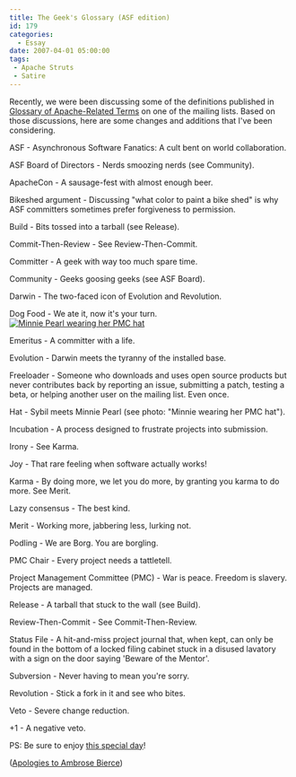 ```yaml
---
title: The Geek's Glossary (ASF edition)
id: 179
categories:
  - Essay
date: 2007-04-01 05:00:00
tags:
 - Apache Struts
 - Satire
---
```


Recently, we were been discussing some of the definitions published in [Glossary of Apache-Related Terms](http://apache.org/foundation/glossary.html) on one of the mailing lists. Based on those discussions, here are some changes and additions that I've been considering.

ASF - Asynchronous Software Fanatics: A cult bent on world collaboration.

ASF Board of Directors - Nerds smoozing nerds (see Community).

ApacheCon - A sausage-fest with almost enough beer.

Bikeshed argument - Discussing "what color to paint a bike shed" is why ASF committers sometimes prefer forgiveness to permission.

Build - Bits tossed into a tarball (see Release).

Commit-Then-Review - See Review-Then-Commit.

Committer - A geek with way too much spare time.

Community - Geeks goosing geeks (see ASF Board).

Darwin - The two-faced icon of Evolution and Revolution.

Dog Food - We ate it, now it's your turn.
[![Minnie Pearl wearing her PMC hat](http://upload.wikimedia.org/wikipedia/en/thumb/f/f8/Minniepearl.jpg/180px-Minniepearl.jpg)](http://en.wikipedia.org/wiki/Minnie_Pearl)

Emeritus - A committer with a life.

Evolution - Darwin meets the tyranny of the installed base.

Freeloader - Someone who downloads and uses open source products but never contributes back by reporting an issue, submitting a patch, testing a beta, or helping another user on the mailing list. Even once.

Hat - Sybil meets Minnie Pearl (see photo: "Minnie wearing her PMC hat").

Incubation - A process designed to frustrate projects into submission.

Irony - See Karma.

Joy - That rare feeling when software actually works!

Karma - By doing more, we let you do more, by granting you karma to do more. See Merit.

Lazy consensus - The best kind.

Merit - Working more, jabbering less, lurking not.

Podling - We are Borg. You are borgling.

PMC Chair - Every project needs a tattletell.

Project Management Committee (PMC) - War is peace. Freedom is slavery. Projects are managed.

Release - A tarball that stuck to the wall (see Build).

Review-Then-Commit - See Commit-Then-Review.

Status File - A hit-and-miss project journal that, when kept, can only be found in the bottom of a locked filing cabinet stuck in a disused lavatory with a sign on the door saying 'Beware of the Mentor'.

Subversion - Never having to mean you're sorry.

Revolution - Stick a fork in it and see who bites.

Veto - Severe change reduction.

+1 - A negative veto.

PS: Be sure to enjoy [this special day](http://en.wikipedia.org/wiki/April_Fools%27_Day)!

([Apologies to Ambrose Bierce](http://www.alcyone.com/max/lit/devils/))